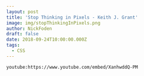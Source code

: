 ```yaml
---
layout: post
title: 'Stop Thinking in Pixels - Keith J. Grant'
image: img/stopThinkingInPixels.png
author: NickFoden
draft: false
date: 2018-09-24T10:00:00.000Z
tags:
  - CSS
---
```


`youtube:https://www.youtube.com/embed/XanhwddQ-PM`
